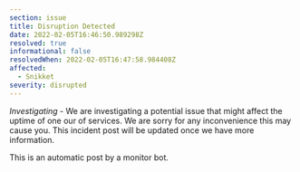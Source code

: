 ```yaml
---
section: issue
title: Disruption Detected
date: 2022-02-05T16:46:50.989298Z
resolved: true
informational: false
resolvedWhen: 2022-02-05T16:47:58.984408Z
affected:
  - Snikket
severity: disrupted
---
```

*Investigating* - We are investigating a potential issue that might affect the uptime of one our of services. We are sorry for any inconvenience this may cause you. This incident post will be updated once we have more information.

This is an automatic post by a monitor bot.
        
